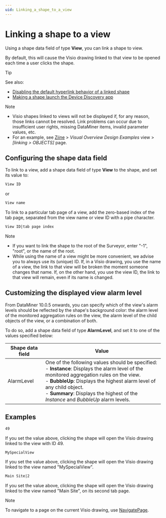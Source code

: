 ```yaml
---
uid: Linking_a_shape_to_a_view
---
```


# Linking a shape to a view

Using a shape data field of type **View**, you can link a shape to view.

By default, this will cause the Visio drawing linked to that view to be opened each time a user clicks the shape.

> [!TIP]
> See also:
>
> - [Disabling the default hyperlink behavior of a linked shape](xref:Disabling_the_default_hyperlink_behavior_of_a_linked_shape)
> - [Making a shape launch the Device Discovery app](xref:Making_a_shape_launch_the_Device_Discovery_app)

> [!NOTE]
>
> - Visio shapes linked to views will not be displayed if, for any reason, those links cannot be resolved. Link problems can occur due to insufficient user rights, missing DataMiner items, invalid parameter values, etc.
> - For an example, see [Ziine](xref:ZiineDemoSystem) > *Visual Overview Design Examples* view > *[linking > OBJECTS]* page.

## Configuring the shape data field

To link to a view, add a shape data field of type **View** to the shape, and set its value to:

```txt
View ID
```

or

```txt
View name
```

To link to a particular tab page of a view, add the zero-based index of the tab page, separated from the view name or view ID with a pipe character.

```txt
View ID|tab page index
```

> [!NOTE]
>
> - If you want to link the shape to the root of the Surveyor, enter "-1", "root", or the name of the root.
> - While using the name of a view might be more convenient, we advise you to always use its (unique) ID. If, in a Visio drawing, you use the name of a view, the link to that view will be broken the moment someone changes that name. If, on the other hand, you use the view ID, the link to that view will remain, even if its name is changed.

## Customizing the displayed view alarm level

From DataMiner 10.0.5 onwards, you can specify which of the view's alarm levels should be reflected by the shape's background color: the alarm level of the monitored aggregation rules on the view, the alarm level of the child objects of the view, or a combination of both.

To do so, add a shape data field of type **AlarmLevel**, and set it to one of the values specified below:

| Shape data field | Value |
| ---------------- | ----- |
| AlarmLevel | One of the following values should be specified:<br>- **Instance**: Displays the alarm level of the monitored aggregation rules on the view.<br>- **BubbleUp**: Displays the highest alarm level of any child object.<br>- **Summary**: Displays the highest of the *Instance* and *BubbleUp* alarm levels. |

## Examples

```txt
49
```

If you set the value above, clicking the shape will open the Visio drawing linked to the view with ID 49.

```txt
MySpecialView
```

If you set the value above, clicking the shape will open the Visio drawing linked to the view named "MySpecialView".

```txt
Main Site|2
```

If you set the value above, clicking the shape will open the Visio drawing linked to the view named "Main Site", on its second tab page.

> [!NOTE]
> To navigate to a page on the current Visio drawing, use [NavigatePage](xref:Creating_a_button_to_navigate_to_a_page_of_the_current_Visio_drawing).
